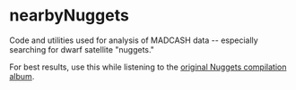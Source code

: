 # nearbyNuggets
Code and utilities used for analysis of MADCASH data -- especially searching for dwarf satellite "nuggets."

For best results, use this while listening to the [original Nuggets compilation album](https://en.wikipedia.org/wiki/Nuggets:_Original_Artyfacts_from_the_First_Psychedelic_Era,_1965%E2%80%931968).
